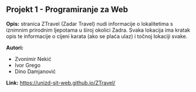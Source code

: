 ## Projekt 1 - Programiranje za Web
**Opis:** stranica ZTravel (Zadar Travel) nudi informacije o lokalitetima s iznimnim prirodnim ljepotama u široj okolici Zadra. Svaka lokacija ima kratak opis te informacije o cijeni karata (ako se plaća ulaz) i točnoj lokaciji svake. 

**Autori:**
- Zvonimir Nekić
- Ivor Grego
- Dino Damjanović

**Link:** https://unizd-sit-web.github.io/ZTravel/
